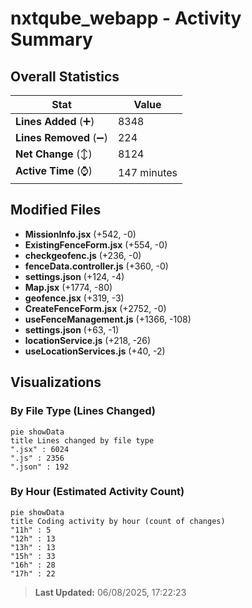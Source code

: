 # nxtqube_webapp - Activity Summary 

## Overall Statistics

| Stat                   | Value                                                             |
| ---------------------- | ----------------------------------------------------------------- |
| **Lines Added** (➕)   | 8348                                          |
| **Lines Removed** (➖) | 224                                        |
| **Net Change** (↕)    | 8124                |
| **Active Time** (⌚)   | 147 minutes |


## Modified Files
- **MissionInfo.jsx** (+542, -0)
- **ExistingFenceForm.jsx** (+554, -0)
- **checkgeofenc.js** (+236, -0)
- **fenceData.controller.js** (+360, -0)
- **settings.json** (+124, -4)
- **Map.jsx** (+1774, -80)
- **geofence.jsx** (+319, -3)
- **CreateFenceForm.jsx** (+2752, -0)
- **useFenceManagement.js** (+1366, -108)
- **settings.json** (+63, -1)
- **locationService.js** (+218, -26)
- **useLocationServices.js** (+40, -2)

## Visualizations

### By File Type (Lines Changed)

```mermaid
pie showData
title Lines changed by file type
".jsx" : 6024
".js" : 2356
".json" : 192
```

### By Hour (Estimated Activity Count)

```mermaid
pie showData
title Coding activity by hour (count of changes)
"11h" : 5
"12h" : 13
"13h" : 13
"15h" : 33
"16h" : 28
"17h" : 22
```


> **Last Updated:** 06/08/2025, 17:22:23